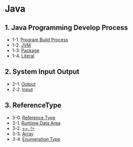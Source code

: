 # Java



## 1. Java Programming Develop Process

* 1-1. [Program Build Process](https://github.com/gimhanul/TIL/blob/master/Java/Java%20Program%20Develop%20Process/Program%20Build%20Process.md)
* 1-2. [JVM](https://github.com/gimhanul/TIL/blob/master/Java/Java%20Program%20Develop%20Process/JVM.md)
* 1-3. [Package](https://github.com/gimhanul/TIL/blob/master/Java/Java%20Program%20Develop%20Process/Package.md)
* 1-4. [Literal](https://github.com/gimhanul/TIL/blob/master/Java/Java%20Program%20Develop%20Process/Literal.md)


## 2. System Input Output

* 2-1. [Output](https://github.com/gimhanul/TIL/blob/master/Java/System%20Input%20Output/Output.md)
* 2-2. [Input](https://github.com/gimhanul/TIL/blob/master/Java/System%20Input%20Output/Input.md)


## 3. ReferenceType

* 3-0. [Reference Type]()
* 3-1. [Runtime Data Area]()
* 3-2. [==, !=]()
* 3-3. [Array]()
* 3-4. [Enumeration Type]()